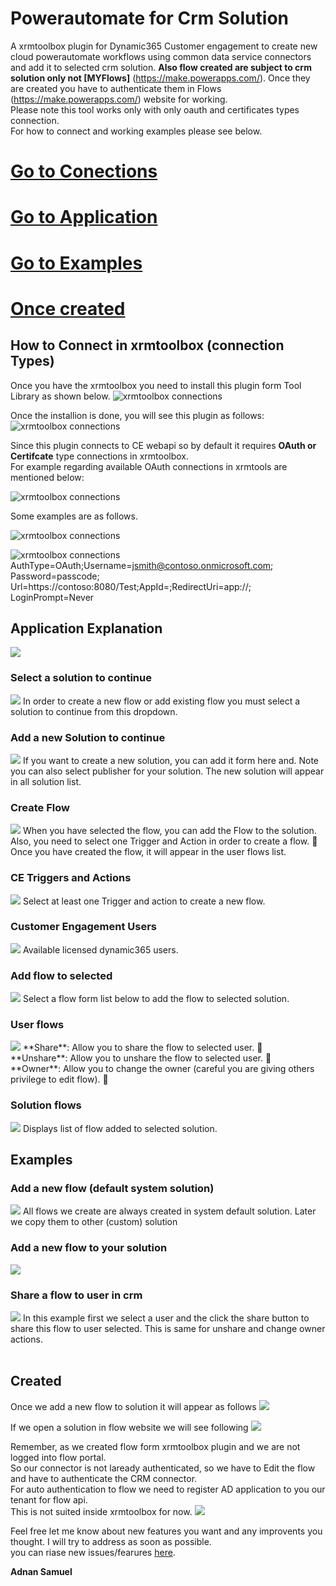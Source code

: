 # Powerautomate for Crm Solution
A xrmtoolbox plugin for Dynamic365 Customer engagement to create new cloud powerautomate workflows using common data service connectors and add it to selected crm solution.
**Also flow created are subject to crm solution only not [MYFlows]** (https://make.powerapps.com/). 
Once they are created you have to authenticate them in Flows (https://make.powerapps.com/) website for working.<br/>Please note this tool works only with only oauth and certificates types connection.
<br/>For how to connect and working examples please see below.<br/>
# [Go to Conections](#how-to-connect-in-xrmtoolbox-connection-types)<br/>
# [Go to Application](#application-explanation)<br/>
# [Go to Examples](#examples)<br/>
# [Once created](#created)<br/>

## How to Connect in xrmtoolbox (connection Types)
Once you have the xrmtoolbox you need to install this plugin form Tool Library as shown below.
![xrmtoolbox connections](https://github.com/yesadahmed/xrmtoolboxAddins/blob/main/JsonToCSharp/images/library.png)

Once the installion is done, you will see this plugin as follows:
![xrmtoolbox connections](https://github.com/yesadahmed/xrmtoolboxdocumentation/blob/main/PluginInXrm.PNG?raw=true)

Since this plugin connects to CE webapi so by default it requires **OAuth or Certifcate** type connections in xrmtoolbox.
<br/>For example regarding available OAuth connections in xrmtools are mentioned below:

![xrmtoolbox connections](https://github.com/yesadahmed/xrmtoolboxAddins/blob/main/JsonToCSharp/images/Conn1.png)

Some examples are as follows.

![xrmtoolbox connections](https://github.com/yesadahmed/xrmtoolboxAddins/blob/main/JsonToCSharp/images/sdkcontrol.png)

![xrmtoolbox connections](https://github.com/yesadahmed/xrmtoolboxAddins/blob/main/JsonToCSharp/images/conneciont.PNG)
 AuthType=OAuth;Username=jsmith@contoso.onmicrosoft.com; Password=passcode;
Url=https://contoso:8080/Test;AppId=<GUID>;RedirectUri=app://<GUID>; LoginPrompt=Never

## Application Explanation
<img src="https://github.com/yesadahmed/xrmtoolboxdocumentation/blob/main/pics/startuppic.PNG" >

### Select a solution to continue
<img src="https://github.com/yesadahmed/xrmtoolboxdocumentation/blob/main/pics/selectcrm.PNG" >
In order to create a new flow or add existing flow you must select a solution to continue from this dropdown.

### Add a new Solution to continue
<img src="https://github.com/yesadahmed/xrmtoolboxdocumentation/blob/main/pics/addnewsol.PNG" >
If you want to create a new solution, you can add it form here and. Note you can also select publisher for your solution. The new solution will appear in all solution list.

### Create Flow
<img src="https://github.com/yesadahmed/xrmtoolboxdocumentation/blob/main/pics/addnewflow.PNG" >
When you have selected the flow, you can add the Flow to the solution. <br/>
  Also, you need to select one Trigger and Action in order to create a flow. &#x1F534; <br/>
 Once you have created the flow, it will appear in the user flows list.

### CE Triggers and Actions
<img src="https://github.com/yesadahmed/xrmtoolboxdocumentation/blob/main/pics/flow_trg_flows.PNG" >
Select at least one Trigger and action to create a new flow.

### Customer Engagement Users
<img src="https://github.com/yesadahmed/xrmtoolboxdocumentation/blob/main/pics/systemusers.PNG" >
Available licensed dynamic365 users.

### Add flow to selected
<img src="https://github.com/yesadahmed/xrmtoolboxdocumentation/blob/main/pics/addflowtosol.PNG" >
Select a flow form list below to add the flow to selected solution.


### User flows
<img src="https://github.com/yesadahmed/xrmtoolboxdocumentation/blob/main/pics/usersslows.PNG" >
**Share**:  Allow you to share the flow to selected user. &#x1F499; <br/>
**Unshare**:  Allow you to unshare the flow to selected user. &#x1F53B;<br/>
**Owner**:  Allow you to change the owner (careful you are giving others privilege to edit flow). &#x1F49C;<br/>

### Solution flows
<img src="https://github.com/yesadahmed/xrmtoolboxdocumentation/blob/main/pics/selsolflows.PNG" >
Displays list of flow added to selected solution.

## Examples

### Add a new flow (default system solution)
<img src="https://github.com/yesadahmed/xrmtoolboxdocumentation/blob/main/pics/example1.PNG" >
All flows we create are always created in system default solution. Later we copy them to other
(custom) solution

### Add a new flow to your solution
<img src="https://github.com/yesadahmed/xrmtoolboxdocumentation/blob/main/pics/example2.PNG" >

### Share a flow to user in crm
<img src="https://github.com/yesadahmed/xrmtoolboxdocumentation/blob/main/pics/sharing.PNG" >
In this example first we select a user and the click the share button to share this flow to user selected.
This is same for unshare and change owner actions.<br/><br/>


## Created
Once we add a new flow to solution it will appear as follows
<img src="https://github.com/yesadahmed/xrmtoolboxdocumentation/blob/main/pics/displayed.png" >

If we open a solution in flow website we will see following
<img src="https://github.com/yesadahmed/xrmtoolboxdocumentation/blob/main/pics/turnon.PNG" >

Remember, as we created flow form xrmtoolbox plugin and we are not logged into flow portal.<br/>
So our connector is not laready authenticated, so we have to Edit the flow and have to authenticate
the CRM connector.<br/>
For auto authentication to flow we need to register AD application to you our tenant for flow api.<br/>
This is not suited inside xrmtoolbox for now. 
<img src="https://github.com/yesadahmed/xrmtoolboxdocumentation/blob/main/pics/created.png" >

Feel free let me know about new features you want and any improvents you thought.
I will try to address as soon as possible.<br/>
you can riase new issues/fearures [here](https://github.com/yesadahmed/xrmtoolboxdocumentation/issues).

**Adnan Samuel**

